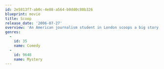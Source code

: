 ```yaml
---
id: 2e5813f7-ab0c-4e88-a564-b0dd0c80b326
blueprint: movie
title: Scoop
release_date: '2006-07-27'
overview: 'An American journalism student in London scoops a big story, and begins an affair with an aristocrat as the incident unfurls.'
genres:
  -
    id: 35
    name: Comedy
  -
    id: 9648
    name: Mystery
---
```

